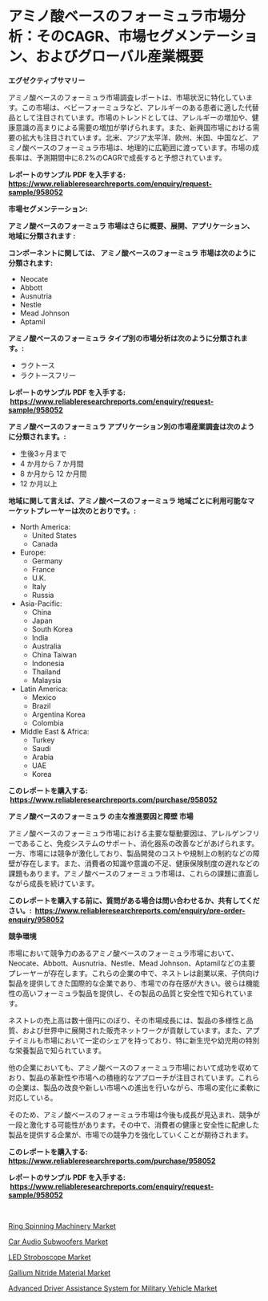 <p><h1>アミノ酸ベースのフォーミュラ市場分析：そのCAGR、市場セグメンテーション、およびグローバル産業概要</h1></p><p><strong>エグゼクティブサマリー</strong></p>
<p><p>アミノ酸ベースのフォーミュラ市場調査レポートは、市場状況に特化しています。この市場は、ベビーフォーミュラなど、アレルギーのある患者に適した代替品として注目されています。市場のトレンドとしては、アレルギーの増加や、健康意識の高まりによる需要の増加が挙げられます。また、新興国市場における需要の拡大も注目されています。北米、アジア太平洋、欧州、米国、中国など、アミノ酸ベースのフォーミュラ市場は、地理的に広範囲に渡っています。市場の成長率は、予測期間中に8.2%のCAGRで成長すると予想されています。</p></p>
<p><strong>レポートのサンプル PDF を入手する: <a href="https://www.reliableresearchreports.com/enquiry/request-sample/958052">https://www.reliableresearchreports.com/enquiry/request-sample/958052</a></strong></p>
<p><strong>市場セグメンテーション:</strong></p>
<p><strong> アミノ酸ベースのフォーミュラ 市場はさらに概要、展開、アプリケーション、地域に分類されます :</strong></p>
<p><strong>コンポーネントに関しては、 アミノ酸ベースのフォーミュラ 市場は次のように分類されます: &nbsp;</strong></p>
<p><ul><li>Neocate</li><li>Abbott</li><li>Ausnutria</li><li>Nestle</li><li>Mead Johnson</li><li>Aptamil</li></ul></p>
<p><strong> アミノ酸ベースのフォーミュラ タイプ別の市場分析は次のように分類されます。:</strong></p>
<p><ul><li>ラクトース</li><li>ラクトースフリー</li></ul></p>
<p><strong>レポートのサンプル PDF を入手する: &nbsp;<a href="https://www.reliableresearchreports.com/enquiry/request-sample/958052">https://www.reliableresearchreports.com/enquiry/request-sample/958052</a></strong></p>
<p><strong> アミノ酸ベースのフォーミュラ アプリケーション別の市場産業調査は次のように分類されます。:</strong></p>
<p><ul><li>生後3ヶ月まで</li><li>4 か月から 7 か月間</li><li>8 か月から 12 か月間</li><li>12 か月以上</li></ul></p>
<p><strong>地域に関して言えば、アミノ酸ベースのフォーミュラ 地域ごとに利用可能なマーケットプレーヤーは次のとおりです。:</strong></p>
<p><ul>
    <li>
        North America:
        <ul>
            <li>United States</li>
            <li>Canada</li>
        </ul>
    </li>
    <li>
        Europe:
        <ul>
            <li>Germany</li>
            <li>France</li>
            <li>U.K.</li>
            <li>Italy</li>
            <li>Russia</li>
        </ul>
    </li>
    <li>
        Asia-Pacific:
        <ul>
            <li>China</li>
            <li>Japan</li>
            <li>South Korea</li>
            <li>India</li>
            <li>Australia</li>
            <li>China Taiwan</li>
            <li>Indonesia</li>
            <li>Thailand</li>
            <li>Malaysia</li>
        </ul>
    </li>
    <li>
        Latin America:
        <ul>
            <li>Mexico</li>
            <li>Brazil</li>
            <li>Argentina Korea</li>
            <li>Colombia</li>
        </ul>
    </li>
    <li>
        Middle East & Africa:
        <ul>
            <li>Turkey</li>
            <li>Saudi</li>
            <li>Arabia</li>
            <li>UAE</li>
            <li>Korea</li>
        </ul>
    </li>
    </ul></p>
<p><strong>このレポートを購入する: &nbsp;<a href="https://www.reliableresearchreports.com/purchase/958052">https://www.reliableresearchreports.com/purchase/958052</a></strong></p>
<p><strong>アミノ酸ベースのフォーミュラ の主な推進要因と障壁 市場</strong></p>
<p><p>アミノ酸ベースのフォーミュラ市場における主要な駆動要因は、アレルゲンフリーであること、免疫システムのサポート、消化器系の改善などがあげられます。一方、市場には競争が激化しており、製品開発のコストや規制上の制約などの障壁が存在します。また、消費者の知識や意識の不足、健康保険制度の遅れなどの課題もあります。アミノ酸ベースのフォーミュラ市場は、これらの課題に直面しながら成長を続けています。</p></p>
<p><strong>このレポートを購入する前に、質問がある場合は問い合わせるか、共有してください。:&nbsp; <a href="https://www.reliableresearchreports.com/enquiry/pre-order-enquiry/958052">https://www.reliableresearchreports.com/enquiry/pre-order-enquiry/958052</a></strong></p>
<p><strong>競争環境</strong></p>
<p><p>市場において競争力のあるアミノ酸ベースのフォーミュラ市場において、Neocate、Abbott、Ausnutria、Nestle、Mead Johnson、Aptamilなどの主要プレーヤーが存在します。これらの企業の中で、ネストレは創業以来、子供向け製品を提供してきた国際的な企業であり、市場での存在感が大きい。彼らは機能性の高いフォーミュラ製品を提供し、その製品の品質と安全性で知られています。</p><p>ネストレの売上高は数十億円にのぼり、その市場成長には、製品の多様性と品質、および世界中に展開された販売ネットワークが貢献しています。また、アプテイミルも市場において一定のシェアを持っており、特に新生児や幼児用の特別な栄養製品で知られています。</p><p>他の企業においても、アミノ酸ベースのフォーミュラ市場において成功を収めており、製品の革新性や市場への積極的なアプローチが注目されています。これらの企業は、製品の改良や新しい市場への進出を行いながら、市場の変化に柔軟に対応している。</p><p>そのため、アミノ酸ベースのフォーミュラ市場は今後も成長が見込まれ、競争が一段と激化する可能性があります。その中で、消費者の健康と安全性に配慮した製品を提供する企業が、市場での競争力を強化していくことが期待されます。</p></p>
<p><strong>このレポートを購入する: &nbsp; <a href="https://www.reliableresearchreports.com/purchase/958052">https://www.reliableresearchreports.com/purchase/958052</a></strong></p>
<p><strong>レポートのサンプル PDF を入手する: &nbsp;<a href="https://www.reliableresearchreports.com/enquiry/request-sample/958052">https://www.reliableresearchreports.com/enquiry/request-sample/958052</a></strong><strong></strong></p>
<p>&nbsp;</p>
<p><p><a href="https://full-wildebeest-80b.notion.site/Ring-Spinning-Machinery-Market-Provides-a-Comprehensive-Analysis-Including-a-Macro-Overview-of-the-M-b92189ee31924343bbe825a06066f003">Ring Spinning Machinery Market</a></p><p><a href="https://view.publitas.com/reportprime-1/car-audio-subwoofers-market-size-market-trends-and-growth-outlook-forecasted-for-period-from-2024-to-2031/">Car Audio Subwoofers Market</a></p><p><a href="https://view.publitas.com/reportprime-1/led-stroboscope-market-research-report-unlocks-analysis-on-the-market-financial-status-market-size-and-market-revenue-upto-2031/">LED Stroboscope Market</a></p><p><a href="https://github.com/Alonsoolds3wq1d81czn8rbol/Market-Research-Report-List-1/blob/main/gallium-nitride-material-market.md">Gallium Nitride Material Market</a></p><p><a href="https://github.com/yemakinde/Market-Research-Report-List-1/blob/main/advanced-driver-assistance-system-for-military-vehicle-market.md">Advanced Driver Assistance System for Military Vehicle Market</a></p></p>